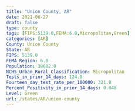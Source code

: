 ```yaml
---
title: "Union County, AR"
date: 2021-06-27
draft: false
type: county
tags: [FIPS:5139.0,FEMA:6.0,Micropolitan,Green]
categories: [AR]
County: Union County
State: AR
FIPS: 5139.0
FEMA_Region: 6.0
Population: 38682.0
NCHS_Urban_Rural_Classification: Micropolitan
Tests_in_prior_14_days: 124.0
Fourteen_day_test_rate_per_100000: 321.0
Percent_Positivity_in_prior_14_days: 0.048
Level: Green
url: /states/AR/union-county
---
```



